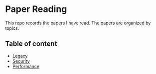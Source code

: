 # Paper Reading

This repo records the papers I have read. The papers are organized by topics.

## Table of content

* [Legacy](legacy.md)
* [Security](security.md)
* [Performance](performance.md)